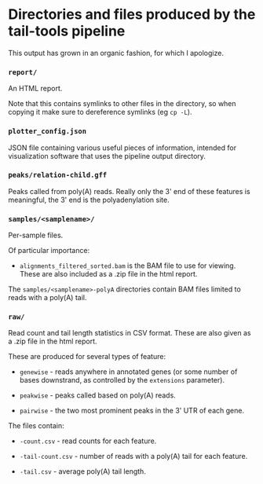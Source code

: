 
Directories and files produced by the tail-tools pipeline
===

This output has grown in an organic fashion, for which I apologize.



### `report/`

An HTML report. 

Note that this contains symlinks to other files in the directory, so when copying it make sure to dereference symlinks (eg `cp -L`).



### `plotter_config.json`

JSON file containing various useful pieces of information, intended for visualization software that uses the pipeline output directory.



### `peaks/relation-child.gff`

Peaks called from poly(A) reads. Really only the 3' end of these features is meaningful, the 3' end is the polyadenylation site.



### `samples/<samplename>/`

Per-sample files.

Of particular importance:

* `alignments_filtered_sorted.bam` is the BAM file to use for viewing. These are also included as a .zip file in the html report.

The `samples/<samplename>-polyA` directories contain BAM files limited to reads with a poly(A) tail.



### `raw/`

Read count and tail length statistics in CSV format. These are also given as a .zip file in the html report.

These are produced for several types of feature:

* `genewise` - reads anywhere in annotated genes (or some number of bases downstrand, as controlled by the `extensions` parameter).

* `peakwise` - peaks called based on poly(A) reads.

* `pairwise` - the two most prominent peaks in the 3' UTR of each gene.

The files contain:

* `-count.csv` - read counts for each feature.

* `-tail-count.csv` - number of reads with a poly(A) tail for each feature.

* `-tail.csv` - average poly(A) tail length.

